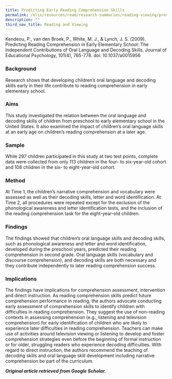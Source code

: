 ```yaml
---
title: Predicting Early Reading Comprehension Skills
permalink: /elis/resources/read/research-summaries/reading-viewing/predicting-early-reading-comprehension-skill/
description: ""
third_nav_title: Reading and Viewing
---
```

Kendeou, P., van den Broek, P., White, M. J., & Lynch, J. S. (2009). Predicting Reading Comprehension in Early Elementary School: The Independent Contributions of Oral Language and Decoding Skills. Journal of Educational Psychology, 101(4), 765-778. doi: 10.1037/a0015956

### Background

Research shows that developing children’s oral language and decoding skills early in their life contribute to reading comprehension in early elementary school.

### Aims

This study investigated the relation between the oral language and decoding skills of children from preschool to early elementary school in the United States. It also examined the impact of children’s oral language skills at an early age on children’s reading comprehension at a later age.

### Sample

While 297 children participated in this study at two test points, complete data were collected from only 113 children in the four- to six-year-old cohort and 108 children in the six- to eight-year-old cohort.

### Method

At Time 1, the children’s narrative comprehension and vocabulary were assessed as well as their decoding skills, letter and word identification. At Time 2, all procedures were repeated except for the exclusion of the phonological awareness and letter identification tests, and the inclusion of the reading comprehension task for the eight-year-old children.

### Findings

The findings showed that children’s oral language skills and decoding skills, such as phonological awareness and letter and word identification, developed during the preschool years, predicted their reading comprehension in second grade. Oral language skills (vocabulary and discourse comprehension), and decoding skills are both necessary and they contribute independently to later reading comprehension success.


### Implications

The findings have implications for comprehension assessment, intervention and direct instruction. As reading comprehension skills predict future comprehension performance in reading, the authors advocate conducting early assessment of comprehension skills to identify children with difficulties in reading comprehension. They suggest the use of non-reading contexts in assessing comprehension (e.g., listening and television comprehension) for early identification of children who are likely to experience later difficulties in reading comprehension. Teachers can make use of activities around television viewing or listening to develop and foster comprehension strategies even before the beginning of formal instruction or for older, struggling readers who experience decoding difficulties. With regard to direct instruction, the authors recommend the teaching of decoding skills and oral language skill development including narrative comprehension be part of the curriculum.

_**Original article retrieved from Google Scholar.**_  
